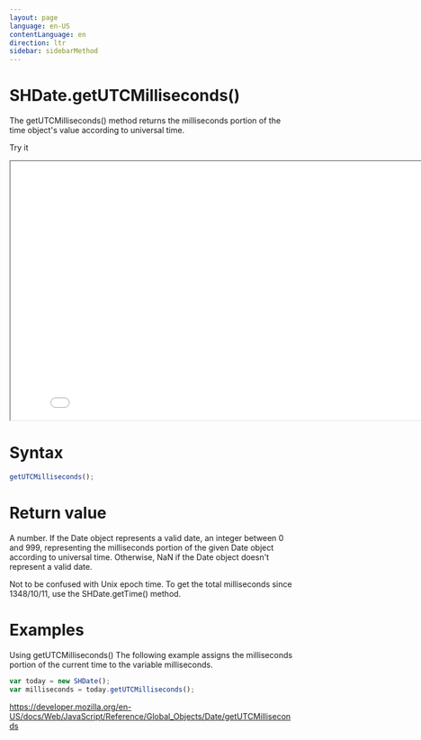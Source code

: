 ```yaml
---
layout: page
language: en-US
contentLanguage: en
direction: ltr
sidebar: sidebarMethod
---
```


# SHDate.getUTCMilliseconds()

The getUTCMilliseconds() method returns the milliseconds portion of the time object's value according to universal time.

Try it

<iframe style="width: 830px; height: 460px;" src="/SHDateTime-js/examples/live.html?function=getUTCMilliseconds" title="MDN Web Docs Interactive Example" loading="lazy"></iframe>
<br/>

# Syntax

```js
getUTCMilliseconds();
```

# Return value

A number. If the Date object represents a valid date, an integer between 0 and 999, representing the milliseconds portion of the given Date object according to universal time. Otherwise, NaN if the Date object doesn't represent a valid date.

Not to be confused with Unix epoch time. To get the total milliseconds since 1348/10/11, use the SHDate.getTime() method.

# Examples

Using getUTCMilliseconds()
The following example assigns the milliseconds portion of the current time to the variable milliseconds.

```js
var today = new SHDate();
var milliseconds = today.getUTCMilliseconds();
```

https://developer.mozilla.org/en-US/docs/Web/JavaScript/Reference/Global_Objects/Date/getUTCMilliseconds

